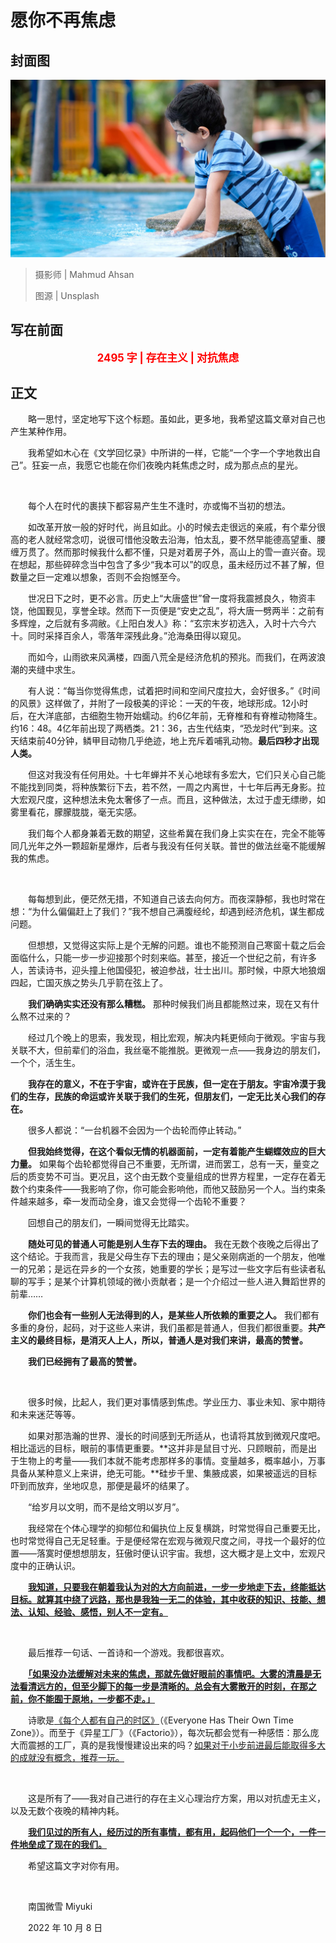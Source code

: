 # 愿你不再焦虑

## 封面图

![](https://raw.githubusercontent.com/TinySnow/GithubImageHosting/main/blog/articles/literature/mahmud-ahsan-5BXLy9QQBow-unsplash.jpg)

> 摄影师 | Mahmud Ahsan
>
> 图源 | Unsplash

## 写在前面

<p style="color:red; text-align:center; font-weight:bold; font-size:larger;">2495 字 | 存在主义 | 对抗焦虑</p>

## 正文

　　略一思忖，坚定地写下这个标题。虽如此，更多地，我希望这篇文章对自己也产生某种作用。

　　我希望如木心在《文学回忆录》中所讲的一样，它能“一个字一个字地救出自己”。狂妄一点，我愿它也能在你们夜晚内耗焦虑之时，成为那点点的星光。

<br>

　　每个人在时代的裹挟下都容易产生生不逢时，亦或悔不当初的想法。

　　如改革开放一般的好时代，尚且如此。小的时候去走很远的亲戚，有个辈分很高的老人就经常念叨，说很可惜他没敢去沿海，怕太乱，要不然早能德高望重、腰缠万贯了。然而那时候我什么都不懂，只是对着房子外，高山上的雪一直兴奋。现在想起，那些碎碎念当中包含了多少“我本可以”的叹息，虽未经历过不甚了解，但数量之巨一定难以想象，否则不会抱憾至今。

　　世况日下之时，更不必言。历史上“大唐盛世”曾一度将我震撼良久，物资丰饶，他国觐见，享誉全球。然而下一页便是“安史之乱”，将大唐一劈两半：之前有多辉煌，之后就有多凋敝。《上阳白发人》称：“玄宗末岁初选入，入时十六今六十。同时采择百余人，零落年深残此身。”沧海桑田得以窥见。

　　而如今，山雨欲来风满楼，四面八荒全是经济危机的预兆。而我们，在两波浪潮的夹缝中求生。

　　有人说：“每当你觉得焦虑，试着把时间和空间尺度拉大，会好很多。”《时间的风景》这样做了，并附了一段极美的评论：一天的午夜，地球形成。12小时后，在大洋底部，古细胞生物开始蠕动。约6亿年前，无脊椎和有脊椎动物降生。约16：48。4亿年前出现了两栖类。21：36，古生代结束，“恐龙时代”到来。这天结束前40分钟，鳞甲目动物几乎绝迹，地上充斥着哺乳动物。**最后四秒才出现人类。**

　　但这对我没有任何用处。十七年蝉并不关心地球有多宏大，它们只关心自己能不能找到同类，将种族繁衍下去，若不然，一周之内离世，十七年后再无身影。拉大宏观尺度，这种想法未免太奢侈了一点。而且，这种做法，太过于虚无缥缈，如雾里看花，朦朦胧胧，毫无实感。

　　我们每个人都身兼着无数的期望，这些希冀在我们身上实实在在，完全不能等同几光年之外一颗超新星爆炸，后者与我没有任何关联。普世的做法丝毫不能缓解我的焦虑。

<br>

　　每每想到此，便茫然无措，不知道自己该去向何方。而夜深静郁，我也时常在想：“为什么偏偏赶上了我们？”我不想自己满腹经纶，却遇到经济危机，谋生都成问题。

　　但想想，又觉得这实际上是个无解的问题。谁也不能预测自己寒窗十载之后会面临什么，只能一步一步迎接那个时刻来临。甚至，接近一个世纪之前，有许多人，苦读诗书，迎头撞上他国侵犯，被迫参战，壮士出川。那时候，中原大地狼烟四起，亡国灭族之势头几乎箭在弦上了。

　　**我们确确实实还没有那么糟糕。** 那种时候我们尚且都能熬过来，现在又有什么熬不过来的？

　　经过几个晚上的思索，我发现，相比宏观，解决内耗更倾向于微观。宇宙与我关联不大，但前辈们的浴血，我丝毫不能推脱。更微观一点——我身边的朋友们，一个个，活生生。

　　**我存在的意义，不在于宇宙，或许在于民族，但一定在于朋友。宇宙冷漠于我们的生存，民族的命运或许关联于我们的生死，但朋友们，一定无比关心我们的存在。**

　　很多人都说：“一台机器不会因为一个齿轮而停止转动。”

　　**但我始终觉得，在这个看似无情的机器面前，一定有着能产生蝴蝶效应的巨大力量。** 如果每个齿轮都觉得自己不重要，无所谓，进而罢工，总有一天，量变之后的质变势不可当。更况且，这个由无数个变量组成的世界方程里，一定存在着无数个约束条件——我影响了你，你可能会影响他，而他又鼓励另一个人。当约束条件越来越多，牵一发而动全身，谁又会觉得一个齿轮不重要？

　　回想自己的朋友们，一瞬间觉得无比踏实。

　　**随处可见的普通人可能是别人生存下去的理由。** 我在无数个夜晚之后得出了这个结论。于我而言，我是父母生存下去的理由；是父亲刚病逝的一个朋友，他唯一的兄弟；是远在异乡的一个女孩，她重要的学长；是写过一些文字后有些读者私聊的写手；是某个计算机领域的微小贡献者；是一个介绍过一些人进入舞蹈世界的前辈……

　　**你们也会有一些别人无法得到的人，是某些人所依赖的重要之人。** 我们都有多重的身份，起码，对于这些人来讲，我们虽都是普通人，但我们都很重要。**共产主义的最终目标，是消灭人上人，所以，普通人是对我们来讲，最高的赞誉。**

　　**我们已经拥有了最高的赞誉。**

<br>

　　很多时候，比起人，我们更对事情感到焦虑。学业压力、事业未知、家中期待和未来迷茫等等。

　　如果对那浩瀚的世界、漫长的时间感到无所适从，也请将其放到微观尺度吧。相比遥远的目标，眼前的事情更重要。**这并非是鼠目寸光、只顾眼前，而是出于生物上的考量——我们本就不能考虑那样多的事情。变量越多，概率越小，万事具备从某种意义上来讲，绝无可能。**硅步千里、集腋成裘，如果被遥远的目标吓到而放弃，坐地叹息，那便是最坏的结果了。

　　“给岁月以文明，而不是给文明以岁月”。

　　我经常在个体心理学的抑郁位和偏执位上反复横跳，时常觉得自己重要无比，也时常觉得自己无足轻重。于是便经常在宏观与微观尺度之间，寻找一个最好的位置——落寞时便想想朋友，狂傲时便认识宇宙。我想，这大概才是上文中，宏观尺度中的正确认识。

　　<u>**我知道，只要我在朝着我认为对的大方向前进，一步一步地走下去，终能抵达目标。就算其中绕了远路，那也是我独一无二的体验，其中收获的知识、技能、想法、认知、经验、感悟，别人不一定有。**</u>

<br>

　　最后推荐一句话、一首诗和一个游戏。我都很喜欢。

　　<u>**「如果没办法缓解对未来的焦虑，那就先做好眼前的事情吧。大雾的清晨是无法看清远方的，但至少脚下的每一步是清晰的。总会有大雾散开的时刻，在那之前，你不能囿于原地，一步都不走。」**</u>

　　诗歌是[《每个人都有自己的时区》](http://mp.weixin.qq.com/s?__biz=Mzg5NTcwNjA4Nw==&mid=2247483830&idx=1&sn=02de41e69d4301717ba7784fa346b73f&chksm=c00d773ef77afe28c84b6e864e3b900f0cbccf0b0740813d3c4724d7ca2f1ea37b153f16428a&scene=21#wechat_redirect)（《Everyone Has Their Own Time Zone》）。而至于《异星工厂》（《Factorio》），每次玩都会觉有一种感悟：那么庞大而震撼的工厂，真的是我慢慢建设出来的吗？<u>如果对于小步前进最后能取得多大的成就没有概念，推荐一玩。</u>

<br>

　　这是所有了——我对自己进行的存在主义心理治疗方案，用以对抗虚无主义，以及无数个夜晚的精神内耗。

　　<u>**我们见过的所有人，经历过的所有事情，都有用，起码他们一个一个，一件一件地垒成了现在的我们。**</u>

　　希望这篇文字对你有用。

<br>

　　南国微雪 Miyuki

　　2022 年 10 月 8 日
